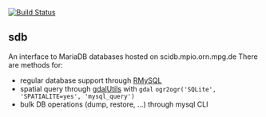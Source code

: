 [![Build Status](https://travis-ci.org/mpio-be/sdb.svg?branch=master)](https://travis-ci.org/mpio-be/sdb)


sdb
------------
An interface to MariaDB databases hosted on scidb.mpio.orn.mpg.de
There are methods for:

- regular database support through [RMySQL]( https://CRAN.R-project.org/package=RMySQL ) 
- spatial query through  [gdalUtils]( https://CRAN.R-project.org/package=gdalUtils ) with 
  ``gdal`` `ogr2ogr('SQLite', 'SPATIALITE=yes', 'mysql_query')`            
- bulk DB operations (dump, restore, ...) through mysql CLI
